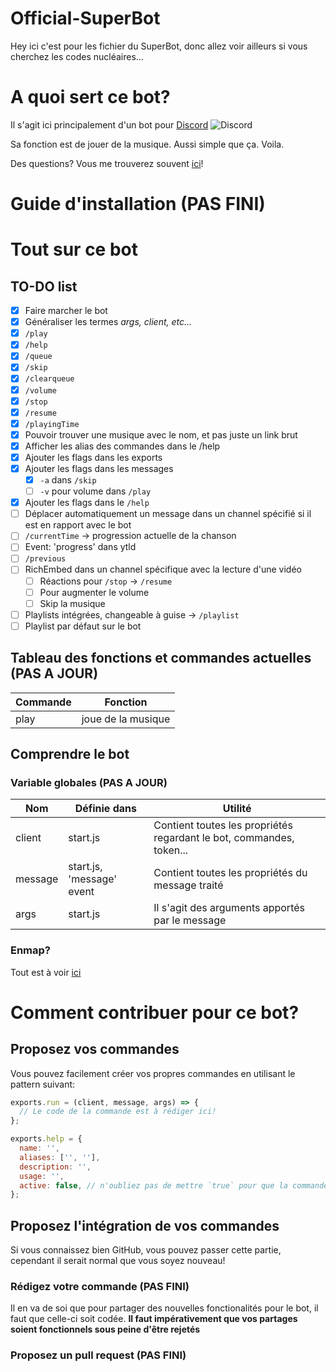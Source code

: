 # Official-SuperBot
Hey ici c'est pour les fichier du SuperBot, donc allez voir ailleurs si vous cherchez les codes nucléaires...

# A quoi sert ce bot?
Il s'agit ici principalement d'un bot pour [Discord](https://discordapp.com) ![Discord](https://goo.gl/2xXR9v)

Sa fonction est de jouer de la musique. Aussi simple que ça. Voila.

Des questions? Vous me trouverez souvent [ici](https://discord.gg/3W6eFsE)!

# Guide d'installation **(PAS FINI)**


# Tout sur ce bot
## TO-DO list
- [x] Faire marcher le bot
- [x] Généraliser les termes *args, client, etc...*
- [x] `/play`
- [x] `/help`
- [x] `/queue`
- [x] `/skip`
- [x] `/clearqueue`
- [x] `/volume`
- [x] `/stop`
- [x] `/resume`
- [x] `/playingTime`
- [x] Pouvoir trouver une musique avec le nom, et pas juste un link brut
- [x] Afficher les alias des commandes dans le /help
- [x] Ajouter les flags dans les exports
- [x] Ajouter les flags dans les messages
  * [x] `-a` dans `/skip`
  * [ ] `-v` pour volume dans `/play`
- [x] Ajouter les flags dans le `/help`
- [ ] Déplacer automatiquement un message dans un channel spécifié si il est en rapport avec le bot
- [ ] `/currentTime` → progression actuelle de la chanson
- [ ] Event: 'progress' dans ytld
- [ ] `/previous`
- [ ] RichEmbed dans un channel spécifique avec la lecture d'une vidéo
  * [ ] Réactions pour `/stop` → `/resume`
  * [ ] Pour augmenter le volume
  * [ ] Skip la musique
- [ ] Playlists intégrées, changeable à guise → `/playlist`
- [ ] Playlist par défaut sur le bot

## Tableau des fonctions et commandes actuelles **(PAS A JOUR)**
Commande | Fonction
------------ | -------------
play | joue de la musique

## Comprendre le bot
### Variable globales **(PAS A JOUR)**
Nom | Définie dans | Utilité
------------- | ------------- | -------------
client | start.js | Contient toutes les propriétés regardant le bot, commandes, token...
message | start.js, 'message' event | Contient toutes les propriétés du message traité
args | start.js | Il s'agit des arguments apportés par le message

### Enmap?
Tout est à voir [ici](https://github.com/eslachance/enmap)

# Comment contribuer pour ce bot?
## Proposez vos commandes
Vous pouvez facilement créer vos propres commandes en utilisant le pattern suivant:

```js
exports.run = (client, message, args) => {
  // Le code de la commande est à rédiger ici!
};

exports.help = {
  name: '',
  aliases: ['', ''],
  description: '',
  usage: '',
  active: false, // n'oubliez pas de mettre `true` pour que la commande soit prise en compte
};
```

## Proposez l'intégration de vos commandes
Si vous connaissez bien GitHub, vous pouvez passer cette partie, cependant il serait normal que vous soyez nouveau!

### Rédigez votre commande **(PAS FINI)**
Il en va de soi que pour partager des nouvelles fonctionalités pour le bot, il faut que celle-ci soit codée.
**Il faut impérativement que vos partages soient fonctionnels sous peine d'être rejetés**

### Proposez un pull request **(PAS FINI)**
